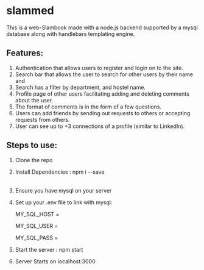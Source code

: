 # slammed

This is a web-Slambook made with a node.js backend supported by a mysql database along with handlebars templating engine.

## Features:
1. Authentication that allows users to register and login on to the site.
2. Search bar that allows the user to search for other users by their name and 
3. Search has a filter by department, and hostel name.
4. Profile page of other users facilitating adding and deleting comments about the user.
5. The format of comments is in the form of a few questions.
6. Users can add friends by sending out requests to others or accepting requests from others.
7. User can see up to +3 connections of a profile (similar to LinkedIn).

## Steps to use:
1. Clone the repo
2. Install Dependencies : <table> npm i --save </table>
3. Ensure you have mysql on your server
4. Set up your .env file to link with mysql:

    MY_SQL_HOST =
  
    MY_SQL_USER = 
  
    MY_SQL_PASS =
  
5. Start the server : npm start
6. Server Starts on localhost:3000
